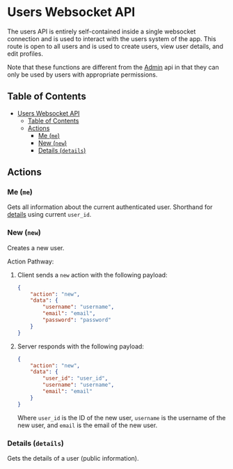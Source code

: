 # Users Websocket API

The users API is entirely self-contained inside a single websocket connection and is used to interact with the users
system of the app. This route is open to all users and is used to create users, view user details, and edit profiles.

Note that these functions are different from the [Admin](./Admin.md) api in that they can only be used by users with
appropriate permissions.

## Table of Contents

<!-- TOC -->
* [Users Websocket API](#users-websocket-api)
  * [Table of Contents](#table-of-contents)
  * [Actions](#actions)
    * [Me (`me`)](#me-me)
    * [New (`new`)](#new-new)
    * [Details (`details`)](#details-details)
<!-- TOC -->

## Actions

### Me (`me`)

Gets all information about the current authenticated user. Shorthand for [details](#details-details) using current
`user_id`.

### New (`new`)

Creates a new user.

Action Pathway:

1. Client sends a `new` action with the following payload:
    ```json
    {
        "action": "new",
        "data": {
            "username": "username",
            "email": "email",
            "password": "password"
        }
   }
   ```

2. Server responds with the following payload:
    ```json
    {
        "action": "new",
        "data": {
            "user_id": "user_id",
            "username": "username",
            "email": "email"
        }
    }
    ```
    Where `user_id` is the ID of the new user, `username` is the username of the new user, and `email` is the email of 
    the new user.

### Details (`details`)

Gets the details of a user (public information).